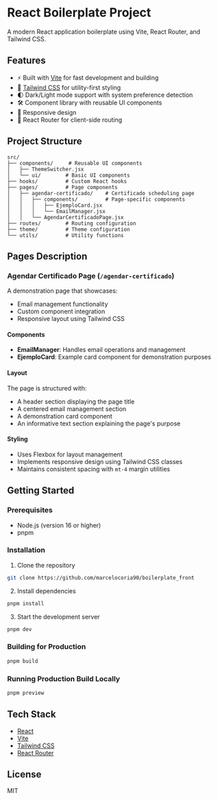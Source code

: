 # React Boilerplate Project

A modern React application boilerplate using Vite, React Router, and Tailwind CSS.

## Features

- ⚡️ Built with [Vite](https://vitejs.dev/) for fast development and building
- 🎨 [Tailwind CSS](https://tailwindcss.com/) for utility-first styling
- 🌓 Dark/Light mode support with system preference detection
- 🛠 Component library with reusable UI components
- 📱 Responsive design
- 🧭 React Router for client-side routing

## Project Structure

```
src/
├── components/     # Reusable UI components
│   ├── ThemeSwitcher.jsx
│   └── ui/        # Basic UI components
├── hooks/         # Custom React hooks
├── pages/         # Page components
│   ├── agendar-certificado/    # Certificado scheduling page
│   │   ├── components/         # Page-specific components
│   │   │   ├── EjemploCard.jsx
│   │   │   └── EmailManager.jsx
│   │   └── AgendarCertificadoPage.jsx
├── routes/        # Routing configuration
├── theme/         # Theme configuration
└── utils/         # Utility functions
```

## Pages Description

### Agendar Certificado Page (`/agendar-certificado`)

A demonstration page that showcases:

- Email management functionality
- Custom component integration
- Responsive layout using Tailwind CSS

#### Components

- **EmailManager**: Handles email operations and management
- **EjemploCard**: Example card component for demonstration purposes

#### Layout

The page is structured with:

- A header section displaying the page title
- A centered email management section
- A demonstration card component
- An informative text section explaining the page's purpose

#### Styling

- Uses Flexbox for layout management
- Implements responsive design using Tailwind CSS classes
- Maintains consistent spacing with `mt-4` margin utilities

## Getting Started

### Prerequisites

- Node.js (version 16 or higher)
- pnpm

### Installation

1. Clone the repository

```bash
git clone https://github.com/marcelocoria90/boilerplate_front
```

2. Install dependencies

```bash
pnpm install
```

3. Start the development server

```bash
pnpm dev
```

### Building for Production

```bash
pnpm build
```

### Running Production Build Locally

```bash
pnpm preview
```

## Tech Stack

- [React](https://react.dev/)
- [Vite](https://vitejs.dev/)
- [Tailwind CSS](https://tailwindcss.com/)
- [React Router](https://reactrouter.com/)

## License

MIT
